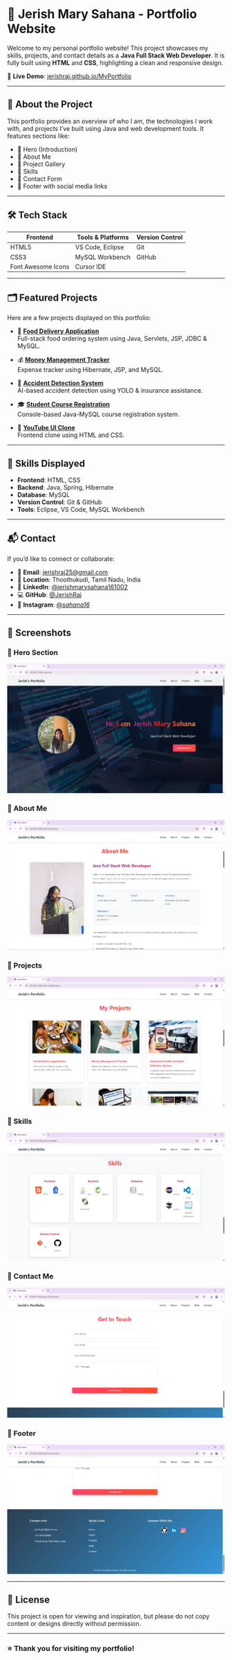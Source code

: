 # 💼 Jerish Mary Sahana - Portfolio Website

Welcome to my personal portfolio website! This project showcases my skills, projects, and contact details as a **Java Full Stack Web Developer**. It is fully built using **HTML** and **CSS**, highlighting a clean and responsive design.

🔗 **Live Demo**: [jerishraj.github.io/MyPortfolio](https://jerishraj.github.io/MyPortfolio)

---

## 📌 About the Project

This portfolio provides an overview of who I am, the technologies I work with, and projects I’ve built using Java and web development tools. It features sections like:

- 🔹 Hero (Introduction)
- 🔹 About Me
- 🔹 Project Gallery
- 🔹 Skills
- 🔹 Contact Form
- 🔹 Footer with social media links

---

## 🛠️ Tech Stack

| Frontend   | Tools & Platforms  | Version Control |
|------------|--------------------|------------------|
| HTML5      | VS Code, Eclipse   | Git              |
| CSS3       | MySQL Workbench    | GitHub           |
| Font Awesome Icons | Cursor IDE       |                |

---

## 🗂️ Featured Projects

Here are a few projects displayed on this portfolio:

- 🍕 **[Food Delivery Application](https://jerishraj.github.io/Foodie_App/)**  
  Full-stack food ordering system using Java, Servlets, JSP, JDBC & MySQL.

- 💰 **[Money Management Tracker](https://jerishraj.github.io/Money_Management_Tracker/)**  
  Expense tracker using Hibernate, JSP, and MySQL.

- 🚗 **[Accident Detection System](https://jerishraj.github.io/Automated-Traffic-Accident-Detection/)**  
  AI-based accident detection using YOLO & insurance assistance.

- 🎓 **[Student Course Registration](https://jerishraj.github.io/Student_Course_Registration/)**  
  Console-based Java-MySQL course registration system.

- 🎥 **[YouTube UI Clone](https://jerishraj.github.io/Youtube-clone/)**  
  Frontend clone using HTML and CSS.

---

## 🧠 Skills Displayed

- **Frontend**: HTML, CSS  
- **Backend**: Java, Spring, Hibernate  
- **Database**: MySQL  
- **Version Control**: Git & GitHub  
- **Tools**: Eclipse, VS Code, MySQL Workbench

---

## 📬 Contact

If you’d like to connect or collaborate:

- 📧 **Email**: jerishraj25@gmail.com  
- 📍 **Location**: Thoothukudi, Tamil Nadu, India  
- 💼 **LinkedIn**: [@jerishmarysahana161002](https://www.linkedin.com/in/jerishmarysahana161002/)  
- 💻 **GitHub**: [@JerishRaj](https://github.com/JerishRaj)  
- 📸 **Instagram**: [@_sahana16_](https://www.instagram.com/_sahana16_)

---

## 📸 Screenshots

### 🔹 Hero Section  
![Hero Section](screenshots/hero-section.png)

### 🔹 About Me  
![About Section](screenshots/about-section.png)

### 🔹 Projects  
![Projects Section](screenshots/projects-section.png)

### 🔹 Skills  
![Skills Section](screenshots/skills-section.png)

### 🔹 Contact Me  
![Contact Section](screenshots/contact-section.png)

### 🔹 Footer  
![Footer Section](screenshots/footer-section.png)

---

## 📄 License

This project is open for viewing and inspiration, but please do not copy content or designs directly without permission.

---

### ⭐ Thank you for visiting my portfolio!
